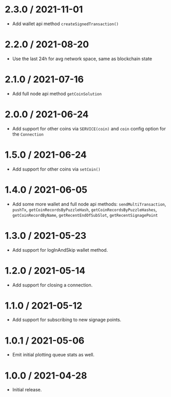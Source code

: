 2.3.0 / 2021-11-01
==================

* Add wallet api method `createSignedTransaction()`

2.2.0 / 2021-08-20
==================

* Use the last 24h for avg network space, same as blockchain state

2.1.0 / 2021-07-16
==================

* Add full node api method `getCoinSolution`

2.0.0 / 2021-06-24
==================

* Add support for other coins via `SERVICE(coin)` and `coin` config option for the `Connection`

1.5.0 / 2021-06-24
==================

* Add support for other coins via `setCoin()`

1.4.0 / 2021-06-05
==================

* Add some more wallet and full node api methods: `sendMultiTransaction`, `pushTx`, `getCoinRecordsByPuzzleHash`, `getCoinRecordsByPuzzleHashes`, `getCoinRecordByName`, `getRecentEndOfSubSlot`, `getRecentSignagePoint`

1.3.0 / 2021-05-23
==================

* Add support for logInAndSkip wallet method.

1.2.0 / 2021-05-14
==================

* Add support for closing a connection.

1.1.0 / 2021-05-12
==================

* Add support for subscribing to new signage points.

1.0.1 / 2021-05-06
==================

* Emit initial plotting queue stats as well.

1.0.0 / 2021-04-28
==================

* Initial release.
